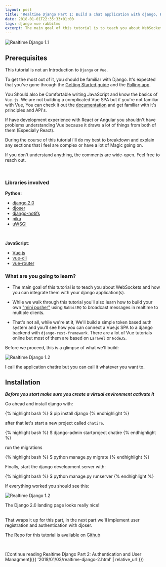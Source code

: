 ```yaml
---
layout: post
title: 'Realtime Django Part 1: Build a Chat application with django, RabbitMQ and Vue.js (Introduction and Setup)'
date: 2018-01-01T22:35:33+01:00
tags: django vue rabbitmq
excerpt: The main goal of this tutorial is to teach you about WebSockets and how you can integrate them with your django application(s).
---
```


![Realtime Django 1.1](../../../images/django/realtime-django/realtime-django-1.1.png)


## Prerequisites

This tutorial is not an Introduction to `Django` or `Vue`.

To get the most out of it, you should be familiar with Django. It's expected that you've gone through the [Getting Started guide](https://docs.djangoproject.com/en/2.0/intro/overview/) and the [Polling app](https://docs.djangoproject.com/en/2.0/intro/tutorial01/).

You Should also be Comfortable writing JavaScript and know the basics of `Vue.js`. We are not building a complicated Vue SPA but if you're not familiar with Vue, You can check it out the [documentation](https://vuejs.org) and get familiar with it's principles and API's.

If have development experience with React or Angular you shouldn't have problems understanding Vue because it draws a lot of things from both of them (Especially React).

During the course of this tutorial i'll do my best to breakdown and explain any sections that i feel are complex or have a lot of Magic going on.

If you don't understand anything, the comments are wide-open. Feel free to reach out.

<br />

### Libraries involved

**Python:**

- [django 2.0](https://www.djangoproject.com/)
- [djoser](http://djoser.readthedocs.io)
- [django-notifs](https://github.com/danidee10/django-notifs)
- [pika](https://pika.readthedocs.io)
- [uWSGI](https://uwsgi-docs.readthedocs.io/en/latest/)

<br />

**JavaScript**:

- [Vue.js](https://vuejs.org/)
- [vue-cli](https://github.com/vuejs/vue-cli)
- [vue-router](https://router.vuejs.org/)

### What are you going to learn?

- The main goal of this tutorial is to teach you about WebSockets and how you can integrate them with your django application(s).

- While we walk through this tutorial you'll also learn how to build your own ["mini pusher"](https://pusher.com) using `RabbitMQ` to broadcast messages in realtime to multiple clients.

- That's not all, while we're at it, We'll build a simple token based auth system and you'll see how you can connect a Vue.js SPA to a django backend with `django-rest-framework`. There are a lot of Vue tutorials online but most of them are based on `Laravel` or `NodeJS`.

Before we proceed, this is a glimpse of what we'll build:

![Realtime Django 1.2](../../../images/django/realtime-django/realtime-django-1.2.gif)

I call the application chatire but you can call it whatever you want to.

## Installation

***Before you start make sure you create a virtual environment activate it***

Go ahead and install django with:

{% highlight bash %}
$ pip install django
{% endhighlight %}

after that let's start a new project called `chatire`.

{% highlight bash %}
$ django-admin startproject chatire
{% endhighlight %}

run the migrations

{% highlight bash %}
$ python manage.py migrate
{% endhighlight %}

Finally, start the django development server with:

{% highlight bash %}
$ python manage.py runserver
{% endhighlight %}

If everything worked you should see this:

![Realtime Django 1.2](../../../images/django/realtime-django/realtime-django-1.2.png)
<figcaption>The Django 2.0 landing page looks really nice!</figcaption>

<br />

That wraps it up for this part, in the next part we'll implement user registration and authentication with djoser.

The Repo for this tutorial is available on [Github](https://github.com/danidee10/chatire)

<br />

[Continue reading Realtime Django Part 2: Authentication and User Managment]({{ '2018/01/03/realtime-django-2.html' | relative_url }})